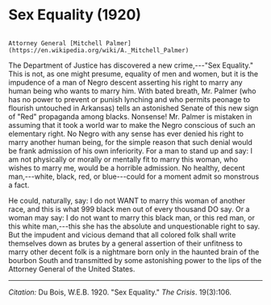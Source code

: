 <!--
title:   Sex Equality
author:  Du Bois, W.E.B.
journal: The Crisis
year:    1920
volume:  19
issue:   3
pages:   106
-->
# Sex Equality (1920)

```{margin}

Attorney General [Mitchell Palmer](https://en.wikipedia.org/wiki/A._Mitchell_Palmer)
```

The Department of Justice has discovered a new crime,---"Sex Equality." This is not, as one might presume, equality of men and women, but it is the impudence of a man of Negro descent asserting his right to marry any human being who wants to marry him. With bated breath, Mr. Palmer (who has no power to prevent or punish lynching and who permits peonage to flourish untouched in Arkansas) tells an astonished Senate of this new sign of "Red" propaganda among blacks. Nonsense! Mr. Palmer is mistaken in assuming that it took a world war to make the Negro conscious of such an elementary right. No Negro with any sense has ever denied his right to marry another human being, for the simple reason that such denial would be frank admission of his own inferiority. For a man to stand up and say: I am not physically or morally or mentally fit to marry this woman, who wishes to marry me, would be a horrible admission. No healthy, decent man,---white, black, red, or blue---could for a moment admit so monstrous a fact.

He could, naturally, say: I do not WANT to marry this woman of another race, and this is what 999 black men out of every thousand DO say. Or a woman may say: I do not want to marry this black man, or this red man, or this white man,---this she has the absolute and unquestionable right to say. But the impudent and vicious demand that all colored folk shall write themselves down as brutes by a general assertion of their unfitness to marry other decent folk is a nightmare born only in the haunted brain of the bourbon South and transmitted by some astonishing power to the lips of the Attorney General of the United States.

______________
*Citation:* Du Bois, W.E.B. 1920. "Sex Equality." *The Crisis*. 19(3):106.